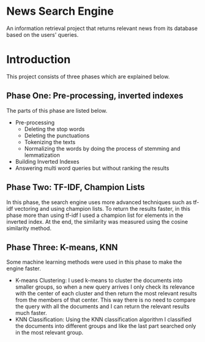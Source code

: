 # News Search Engine

An information retrieval project that returns relevant news from its database based on the users' queries.

# Introduction
This project consists of three phases which are explained below. 

## Phase One: Pre-processing, inverted indexes
The parts of this phase are listed below.
* Pre-processing
  * Deleting the stop words
  * Deleting the punctuations
  * Tokenizing the texts
  * Normalizing the words by doing the process of stemming and lemmatization
* Building Inverted Indexes
* Answering multi word queries but without ranking the results

## Phase Two: TF-IDF, Champion Lists
In this phase, the search engine uses more advanced techniques such as tf-idf vectoring and using champion lists.
To return the results faster, in this phase more than using tf-idf I used a champion list for elements in the inverted index.
At the end, the similarity was measured using the cosine similarity method.

## Phase Three: K-means, KNN
Some machine learning methods were used in this phase to make the engine faster.
* K-means Clustering: I used k-means to cluster the documents into smaller groups, so when a new query arrives I only check its relevance with the center of each cluster and then return the most relevant results from the members of that center. This way there is no need to compare the query with all the documents and I can return the relevant results much faster.
* KNN Classification: Using the KNN classification algorithm I classified the documents into different groups and like the last part searched only in the most relevant group.
